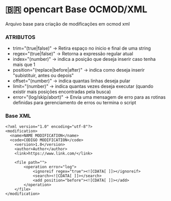 # 🇧🇷 opencart Base OCMOD/XML
 Arquivo base para criação de modificações em ocmod xml


### ATRIBUTOS

 - trim="(true|false)"						           -> Retira espaço no ínicio e final de uma string
 - regex="(true|false)"					           -> Retorna a expressão regular atual
 - index="(number)"						              -> indica a posição que deseja inserir caso tenha mais que 1
 - position="(replace|before|after)" 		-> indica como deseja inserir "subistituir, antes ou depois"
 - offset="(number)"						             -> indica quantas linhas deseja pular
 - limit="(number)"						              -> indica quantas vezes deseja executar (quando existir mais posições encontradas pela busca)
 - error="(log/skip/abort)"				        -> Envia uma mensagem de erro para as rotinas definidas para gerenciamento de erros ou termina o script

###  Base XML

```
<?xml version="1.0" encoding="utf-8"?>
<modification>
  <name>NAME MODIFICATION</name>
  <code>CODIGO MODIFICATION</code>
 	<version>1.0</version>
	<author>Author</author>
	<link>https://www.link.com/</link>
	
	<file path="">
		<operation error="log">
			<ignoreif regex="true"><![CDATA[ ]]></ignoreif>
			<search><![CDATA[ ]]></search>
			<add position="before"><![CDATA[ ]]></add>
		</operation>
	</file>
</modification>
```
